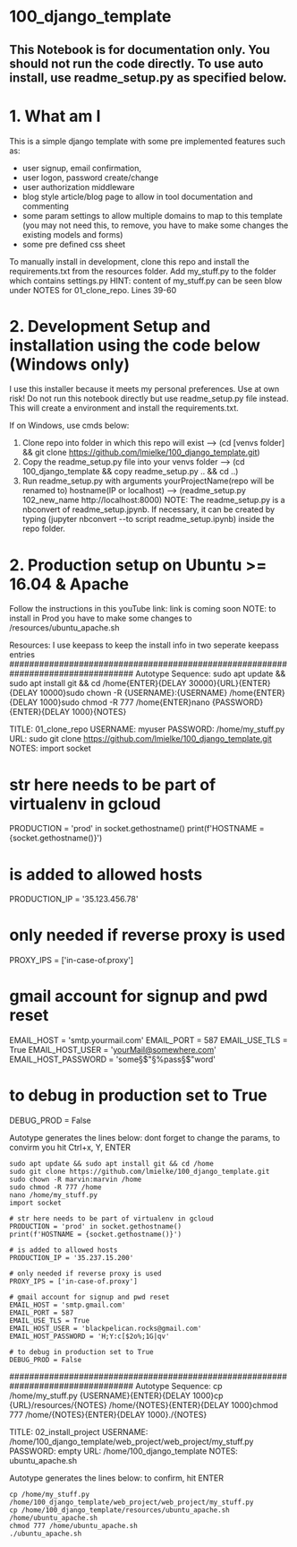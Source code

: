 # 100_django_template
## This Notebook is for documentation only. You should not run the code directly. To use auto install, use readme_setup.py as specified below.

# 1. What am I

This is a simple django template with some pre implemented features such as:
- user signup, email confirmation,
- user logon, password create/change
- user authorization middleware
- blog style article/blog page to allow in tool documentation and commenting
- some param settings to allow multiple domains to map to this template (you may not need this, to remove, you have to make some changes the existing models and forms)
- some pre defined css sheet

To manually install in development, clone this repo and install the requirements.txt from the resources folder. Add my_stuff.py to the folder which contains settings.py
HINT: content of my_stuff.py can be seen blow under NOTES for 01_clone_repo. Lines 39-60

# 2. Development Setup and installation using the code below (Windows only)

I use this installer because it meets my personal preferences. Use at own risk! Do not run this notebook directly but use readme_setup.py file instead. This will create a environment and install the requirements.txt.

If on Windows, use cmds below:
1. Clone repo into folder in which this repo will exist          --> (cd [venvs folder] && git clone https://github.com/lmielke/100_django_template.git)
2. Copy the readme_setup.py file into your venvs folder        --> (cd 100_django_template && copy readme_setup.py .. && cd ..)
3. Run readme_setup.py with arguments yourProjectName(repo will be renamed to) hostname(IP or localhost) --> (readme_setup.py 102_new_name http://localhost:8000)
    NOTE: The readme_setup.py is a nbconvert of readme_setup.jpynb. If necessary, it can be created by typing (jupyter nbconvert --to script readme_setup.ipynb) inside the repo folder.

# 2. Production setup on Ubuntu >= 16.04 & Apache

Follow the instructions in this youTube link: link is coming soon
NOTE: to install in Prod you have to make some changes to /resources/ubuntu_apache.sh


Resources: I use keepass to keep the install info in two seperate keepass entries
#################################################################################
Autotype Sequence: sudo apt update && sudo apt install git && cd /home{ENTER}{DELAY 30000}{URL}{ENTER}{DELAY 10000}sudo chown -R {USERNAME}:{USERNAME} /home{ENTER}{DELAY 1000}sudo chmod -R 777 /home{ENTER}nano {PASSWORD}{ENTER}{DELAY 1000}{NOTES}

TITLE: 01_clone_repo
USERNAME: myuser
PASSWORD: /home/my_stuff.py
URL: sudo git clone https://github.com/lmielke/100_django_template.git
NOTES:
import socket

# str here needs to be part of virtualenv in gcloud 
PRODUCTION = 'prod' in socket.gethostname()
print(f'HOSTNAME = {socket.gethostname()}')

# is added to allowed hosts
PRODUCTION_IP = '35.123.456.78'

# only needed if reverse proxy is used
PROXY_IPS = ['in-case-of.proxy']

# gmail account for signup and pwd reset
EMAIL_HOST = 'smtp.yourmail.com'
EMAIL_PORT = 587
EMAIL_USE_TLS = True
EMAIL_HOST_USER = 'yourMail@somewhere.com'
EMAIL_HOST_PASSWORD = 'some§$"§%pass§$"word'

# to debug in production set to True
DEBUG_PROD = False

Autotype generates the lines below: dont forget to change the params, to convirm you hit Ctrl+x, Y, ENTER

    sudo apt update && sudo apt install git && cd /home
    sudo git clone https://github.com/lmielke/100_django_template.git
    sudo chown -R marvin:marvin /home
    sudo chmod -R 777 /home
    nano /home/my_stuff.py
    import socket

    # str here needs to be part of virtualenv in gcloud 
    PRODUCTION = 'prod' in socket.gethostname()
    print(f'HOSTNAME = {socket.gethostname()}')

    # is added to allowed hosts
    PRODUCTION_IP = '35.237.15.200'

    # only needed if reverse proxy is used
    PROXY_IPS = ['in-case-of.proxy']

    # gmail account for signup and pwd reset
    EMAIL_HOST = 'smtp.gmail.com'
    EMAIL_PORT = 587
    EMAIL_USE_TLS = True
    EMAIL_HOST_USER = 'blackpelican.rocks@gmail.com'
    EMAIL_HOST_PASSWORD = 'H;Y:c[$2o%;1G|qv'

    # to debug in production set to True
    DEBUG_PROD = False


#################################################################################
Autotype Sequence: cp /home/my_stuff.py {USERNAME}{ENTER}{DELAY 1000}cp {URL}/resources/{NOTES} /home/{NOTES}{ENTER}{DELAY 1000}chmod 777 /home/{NOTES}{ENTER}{DELAY 1000}./{NOTES}

TITLE: 02_install_project
USERNAME: /home/100_django_template/web_project/web_project/my_stuff.py
PASSWORD: empty
URL: /home/100_django_template
NOTES: ubuntu_apache.sh

Autotype generates the lines below: to confirm, hit ENTER

    cp /home/my_stuff.py /home/100_django_template/web_project/web_project/my_stuff.py
    cp /home/100_django_template/resources/ubuntu_apache.sh /home/ubuntu_apache.sh
    chmod 777 /home/ubuntu_apache.sh
    ./ubuntu_apache.sh
